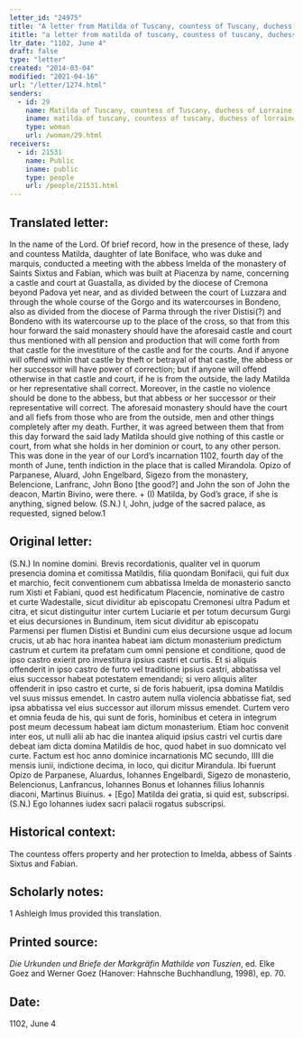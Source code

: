 ```yaml
---
letter_id: "24975"
title: "A letter from Matilda of Tuscany, countess of Tuscany, duchess of Lorraine (1102, June 4)"
ititle: "a letter from matilda of tuscany, countess of tuscany, duchess of lorraine (1102, june 4)"
ltr_date: "1102, June 4"
draft: false
type: "letter"
created: "2014-03-04"
modified: "2021-04-16"
url: "/letter/1274.html"
senders:
  - id: 29
    name: Matilda of Tuscany, countess of Tuscany, duchess of Lorraine
    iname: matilda of tuscany, countess of tuscany, duchess of lorraine
    type: woman
    url: /woman/29.html
receivers:
  - id: 21531
    name: Public
    iname: public
    type: people
    url: /people/21531.html
---
```

<h2> Translated letter:</h2>In the name of the Lord.  Of brief record, how in the presence of these, lady and countess Matilda, daughter of late Boniface, who was duke and marquis, conducted a meeting with the abbess Imelda of the monastery of Saints Sixtus and Fabian, which was built at Piacenza by name, concerning a castle and court at Guastalla, as divided by the diocese of Cremona beyond Padova yet near, and as divided between the court of Luzzara  and through the whole course of the Gorgo and its watercourses in Bondeno, also as divided from the diocese of Parma through the river Distisi(?) and Bondeno with its watercourse up to the place of the cross, so that from this hour forward the said monastery should have the aforesaid castle and court thus mentioned with all pension and production that will come forth from that castle for the investiture of the castle and for the courts.  And if anyone will offend within that castle by theft or betrayal of that castle, the abbess or her successor will have power of correction; but if anyone will offend otherwise in that castle and court, if he is from the outside, the lady Matilda or her representative shall correct.  Moreover, in the castle no violence should be done to the abbess, but that abbess or her successor or their representative will correct.  The aforesaid monastery should have the court and all fiefs from those who are from the outside, men and other things completely after my death.  Further, it was agreed between them that from this day forward the said lady Matilda should give nothing of this castle or court, from what she holds in her dominion or court, to any other person.
	This was done in the year of our Lord’s incarnation 1102, fourth day of the month of June, tenth indiction in the place that is called Mirandola.  Opizo of Parpanese, Aluard, John Engelbard, Sigezo from the monastery, Belencione, Lanfranc, John Bono [the good?] and John the son of John the deacon, Martin Bivino, were there.
	+ (I) Matilda, by God’s grace, if she is anything, signed below.
	(S.N.) I, John, judge of the sacred palace, as requested, signed below.1
<h2 class="mt-4"> Original letter:</h2>(S.N.)  In nomine domini.  Brevis recordationis, qualiter vel in quorum presencia domina et comitissa Matildis, filia quondam Bonifacii, qui fuit dux et marchio, fecit conventionem cum abbatissa Imelda de monasterio sancto rum Xisti et Fabiani, quod est hedificatum Placencie, nominative de castro et curte Wadestalle, sicut dividitur ab episcopatu Cremonesi ultra Padum et citra, et sicut distinguitur inter curtem Luciarie et per totum decursum Gurgi et eius decursiones in Bundinum, item sicut dividitur ab episcopatu Parmensi per flumen Distisi et Bundini cum eius decursione usque ad locum crucis, ut ab hac hora inantea habeat iam dictum monasterium predictum castrum et curtem ita prefatam cum omni pensione et conditione, quod de ipso castro exierit pro investitura ipsius castri et curtis. Et si aliquis offenderit in ipso castro de furto vel traditione ipsius castri, abbatissa vel eius successor habeat potestatem emendandi; si vero aliquis aliter offenderit in ipso castro et curte, si de foris habuerit, ipsa domina Matildis vel suus missus emendet. In castro autem nulla violencia abbatisse fiat, sed ipsa abbatissa vel eius successor aut illorum missus emendet. Curtem vero et omnia feuda de his, qui sunt de foris, hominibus et cetera in integrum post meum decessum habeat iam dictum monasterium. Etiam hoc convenit inter eos, ut nulli alii ab hac die inantea aliquid ipsius castri vel curtis dare debeat iam dicta domina Matildis de hoc, quod habet in suo domnicato vel curte.
Factum est hoc anno dominice incarnationis MC secundo, IIII die mensis iunii, indictione decima, in loco, qui dicitur Mirandula. Ibi fuerunt Opizo de Parpanese, Aluardus, Iohannes Engelbardi, Sigezo de monasterio, Belencionus, Lanfrancus, Iohannes Bonus et Iohannes filius Iohannis diaconi, Martinus Biuinus.
+ [Ego] Matilda dei gratia, si quid est, subscripsi.
(S.N.) Ego Iohannes iudex sacri palacii rogatus subscripsi.
<h2 class="mt-4"> Historical context:</h2>The countess offers property and her protection to Imelda, abbess of Saints Sixtus and Fabian.
<h2 class="mt-4"> Scholarly notes:</h2>1 Ashleigh Imus provided this translation.
<h2 class="mt-4"> Printed source:</h2><p><em>Die Urkunden und Briefe der Markgräfin Mathilde von Tuszien</em>, ed. Elke Goez and Werner Goez (Hanover: Hahnsche Buchhandlung, 1998), ep. 70.</p><h2 class="mt-4"> Date:</h2>1102, June 4